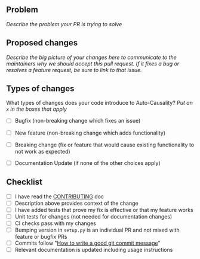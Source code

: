 ## Problem

_Describe the problem your PR is trying to solve_

## Proposed changes

_Describe the big picture of your changes here to communicate to the maintainers why we should accept this pull request. 
If it fixes a bug or resolves a feature request, be sure to link to that issue._


## Types of changes

What types of changes does your code introduce to Auto-Causality?
_Put an `x` in the boxes that apply_

- [ ] Bugfix (non-breaking change which fixes an issue)
- [ ] New feature (non-breaking change which adds functionality)
- [ ] Breaking change (fix or feature that would cause existing functionality to not work as expected)
- [ ] Documentation Update (if none of the other choices apply)


## Checklist

- [ ] I have read the [CONTRIBUTING](../CONTRIBUTING.md) doc
- [ ] Description above provides context of the change
- [ ] I have added tests that prove my fix is effective or that my feature works
- [ ] Unit tests for changes (not needed for documentation changes)
- [ ] CI checks pass with my changes
- [ ] Bumping version in `setup.py` is an individual PR and not mixed with feature or bugfix PRs
- [ ] Commits follow "[How to write a good git commit message](http://chris.beams.io/posts/git-commit/)"
- [ ] Relevant documentation is updated including usage instructions

